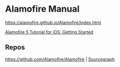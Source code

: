 # Alamofire Manual

<https://alamofire.github.io/Alamofire/index.html>

[Alamofire 5 Tutorial for iOS: Getting Started](https://www.raywenderlich.com/6587213-alamofire-5-tutorial-for-ios-getting-started)

## Repos

<https://github.com/Alamofire/Alamofire> | [Sourcegraph](https://sourcegraph.com/github.com/Alamofire/Alamofire)
